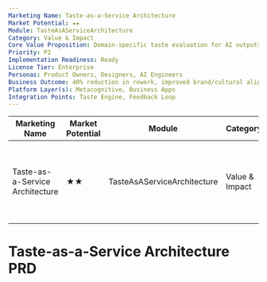 ```yaml
---
Marketing Name: Taste-as-a-Service Architecture
Market Potential: ★★
Module: TasteAsAServiceArchitecture
Category: Value & Impact
Core Value Proposition: Domain-specific taste evaluation for AI outputs
Priority: P2
Implementation Readiness: Ready
License Tier: Enterprise
Personas: Product Owners, Designers, AI Engineers
Business Outcome: 40% reduction in rework, improved brand/cultural alignment, higher satisfaction
Platform Layer(s): Metacognitive, Business Apps
Integration Points: Taste Engine, Feedback Loop
---
```


| Marketing Name                | Market Potential | Module                    | Category      | Core Value Proposition                                 | Priority | Implementation Readiness | License Tier | Personas                                 | Business Outcome                                                      | Platform Layer(s)           | Integration Points                  |
|-------------------------------|------------------|---------------------------|---------------|-------------------------------------------------------|----------|-------------------------|--------------|-------------------------------------------|-----------------------------------------------------------------------|-----------------------------|-------------------------------------|
| Taste-as-a-Service Architecture| ★★               | TasteAsAServiceArchitecture| Value & Impact | Domain-specific taste evaluation for AI outputs        | P2       | Ready                  | Enterprise   | Product Owners, Designers, AI Engineers   | 40% reduction in rework, improved brand/cultural alignment, higher satisfaction | Metacognitive, Business Apps | Taste Engine, Feedback Loop         |

# Taste-as-a-Service Architecture PRD 